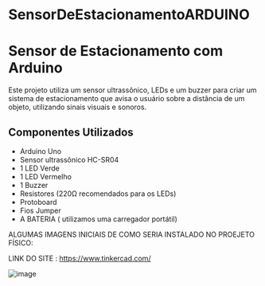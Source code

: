 # SensorDeEstacionamentoARDUINO

# Sensor de Estacionamento com Arduino

Este projeto utiliza um sensor ultrassônico, LEDs e um buzzer para criar um sistema de estacionamento que avisa o usuário sobre a distância de um objeto, utilizando sinais visuais e sonoros.

## Componentes Utilizados

- Arduino Uno
- Sensor ultrassônico HC-SR04
- 1 LED Verde
- 1 LED Vermelho
- 1 Buzzer
- Resistores (220Ω recomendados para os LEDs)
- Protoboard
- Fios Jumper
- A BATERIA ( utilizamos uma carregador portátil) 


ALGUMAS IMAGENS INICIAIS DE COMO SERIA INSTALADO NO PROEJETO FÍSICO:

LINK DO SITE : https://www.tinkercad.com/

![image](https://github.com/user-attachments/assets/5ceb8d08-1b88-4dfb-ba77-bf7133cff024)

